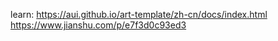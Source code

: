 learn:
https://aui.github.io/art-template/zh-cn/docs/index.html
https://www.jianshu.com/p/e7f3d0c93ed3